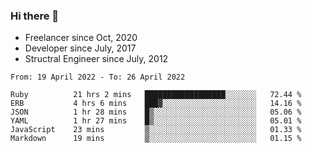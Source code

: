 ### Hi there 👋

- Freelancer since Oct, 2020
- Developer since July, 2017
- Structral Engineer since July, 2012

<!--START_SECTION:waka-->

```text
From: 19 April 2022 - To: 26 April 2022

Ruby          21 hrs 2 mins   ██████████████████░░░░░░░   72.44 %
ERB           4 hrs 6 mins    ███▓░░░░░░░░░░░░░░░░░░░░░   14.16 %
JSON          1 hr 28 mins    █▒░░░░░░░░░░░░░░░░░░░░░░░   05.06 %
YAML          1 hr 27 mins    █▒░░░░░░░░░░░░░░░░░░░░░░░   05.01 %
JavaScript    23 mins         ▒░░░░░░░░░░░░░░░░░░░░░░░░   01.33 %
Markdown      19 mins         ▒░░░░░░░░░░░░░░░░░░░░░░░░   01.15 %
```

<!--END_SECTION:waka-->
